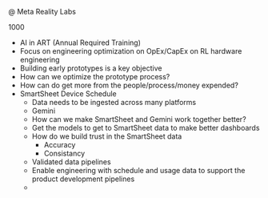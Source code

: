 @ Meta Reality Labs

1000
- AI in ART (Annual Required Training)
- Focus on engineering optimization on OpEx/CapEx on RL hardware engineering
- Building early prototypes is a key objective
- How can we optimize the prototype process?
- How can do get more from the people/process/money expended?
- SmartSheet Device Schedule
	- Data needs to be ingested across many platforms
	- Gemini
	- How can we make SmartSheet and Gemini work together better?
	- Get the models to get to SmartSheet data to make better dashboards
	- How do we build trust in the SmartSheet data
		- Accuracy
		- Consistancy
	- Validated data pipelines
	- Enable engineering with schedule and usage data to support the product development pipelines
	- 